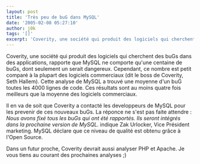 ```yaml
---
layout: post
title: 'Très peu de buG dans MySQL'
date: '2005-02-08 05:27:10'
author: j0k
tags: '[]'
excerpt: 'Coverity, une société qui produit des logiciels qui cherchent des buGs dans des applications, rapporte que MySQL ne comporte qu''une centaine de buGs, dont seulement un serait dangereux.   Cependant, ce nombre est petit comparé à la plupart des logiciels commerciaux (dit le boss de Coverity, Seth Hallem).   Cette analyse de MySQL a trouvé une moyenne d''un buG      ...'
---
```


Coverity, une société qui produit des logiciels qui cherchent des buGs dans des applications, rapporte que MySQL ne comporte qu'une centaine de buGs, dont seulement un serait dangereux.   Cependant, ce nombre est petit comparé à la plupart des logiciels commerciaux (dit le boss de Coverity, Seth Hallem).   Cette analyse de MySQL a trouvé une moyenne d'un buG toutes les 4000 lignes de code. Ces résultats sont au moins quatre fois meilleurs que la moyenne des logiciels commerciaux.

Il en va de soit que Coverity a contacté les developpeurs de MySQL pour les prevenir de ces nouveaux buGs. La réponce ne s'est pas faite attendre : *Nous avons fixé tous les buGs qui ont été rapportés. Ils seront intégrés dans la prochaine version de MySQL.* indique Zak Urlocker, Vice Président marketing.   MySQL déclare que ce niveau de qualité est obtenu grâce à l'Open Source.

Dans un futur proche, Coverity devrait aussi analyser PHP et Apache.   Je vous tiens au courant des prochaines analyses ;)
